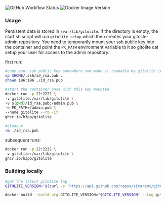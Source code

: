 ![GitHub Workflow Status](https://img.shields.io/github/workflow/status/h3po/docker-gitolite/Docker%20Image%20CI)
![Docker Image Version](https://ghcr-badge.deta.dev/h3po/gitolite/latest_tag?trim=major&label=latest)

### Usage
Persistent data is stored in `/var/lib/gitolite`. If the directory is empty, the start.sh script will run `gitolite setup` which then creates your gitolite-admin repository. You need to temporarily mount your ssh public key into the container and point the `PK_PATH` environment variable to it so gitolite cat setup your user for access to the admin repository.

first run:
```bash
#copy your ssh public key somewhere and make it readable by gitolite inside the container
cp $HOME/.ssh/id_rsa.pub .
chown 196:196 ./id_rsa.pub

#start the container once with this key mounted
docker run -p 22:2222 \
-v gitolite:/var/lib/gitolite \
-v $(pwd)/id_rsa.pub:/admin.pub \
-e PK_PATH=/admin.pub \
--name gitolite --rm -it
ghcr.io/h3po/gitolite

#cleanup
rm ./id_rsa.pub
```

subsequent runs:
```bash
docker run -p 22:2222 \
-v gitolite:/var/lib/gitolite \
ghcr.io/h3po/gitolite
```

### Building locally
```bash
#get the latest gitolite tag
GITOLITE_VERSION="$(curl -s 'https://api.github.com/repos/sitaramc/gitolite/tags' | jq -r .[0].name)"

docker build --build-arg GITOLITE_VERSION="$GITOLITE_VERSION" --tag gitolite:"$GITOLITE_VERSION" --tag gitolite:latest .
```
